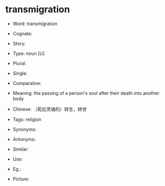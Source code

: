 # transmigration

- Word: transmigration
- Cognate: 
- Story: 

- Type: noun [U]
- Plural: 
- Single: 
- Comparative: 
- Meaning: the passing of a person's soul after their death into another body
- Chinese: （死后灵魂的）转生，转世
- Tags: religion
- Synonyms: 
- Antonyms: 
- Similar: 
- Use: 
- Eg.: 
- Picture: 

